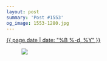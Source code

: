 ```yaml
---
layout: post
summary: 'Post #1553'
og_image: 1553-1280.jpg
---
```


<div class="post">
 <time>
  <a href="/1553">
   {{ page.date | date: "%B %-d, %Y" }}
  </a>
 </time>
 <a href="/1553">
  <figure data-taken="12/31/2021">
   <img sizes="(min-width: 700px) 50vw, calc(100vw - 2rem)" src="{{ site.assets_url }}/1553-640.jpg" srcset="{{ site.assets_url }}/1553-320.jpg 320w, {{ site.assets_url }}/1553-640.jpg 640w, {{ site.assets_url }}/1553-960.jpg 960w, {{ site.assets_url }}/1553-1280.jpg 1280w"/>
  </figure>
 </a>
</div>
